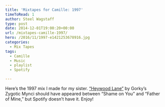 ```yaml
---
title: 'Mixtapes for Camille: 1997'
timeToRead: 1 
author: Steel Wagstaff
type: post
date: 2014-12-01T19:00:20+00:00
url: /mixtapes-camille-1997/
hero: /2016/11/1997-e1421253678916.jpg
categories:
  - Mix Tapes
tags:
  - Camille
  - Music
  - playlist
  - Spotify

---
```

Here&#8217;s the 1997 mix I made for my sister. <a title="&quot;Heywood Lane&quot;" href="https://www.youtube.com/watch?v=OXeuDeiMmx4" target="_blank">&#8220;Heywood Lane&#8221;</a> by Gorky&#8217;s Zygotic Mynci should have appeared between &#8220;Shame on You&#8221; and &#8220;Father of Mine,&#8221; but Spotify doesn&#8217;t have it. Enjoy!